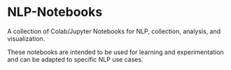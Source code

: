 # NLP-Notebooks
A collection of Colab/Jupyter Notebooks for NLP, collection, analysis, and visualization.

These notebooks are intended to be used for learning and experimentation and can be adapted to specific NLP use cases.
